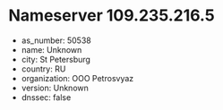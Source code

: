 # Nameserver 109.235.216.5

* as_number: 50538
* name: Unknown
* city: St Petersburg
* country: RU
* organization: OOO Petrosvyaz
* version: Unknown
* dnssec: false
